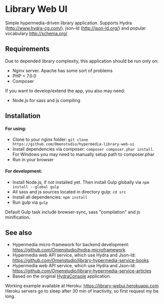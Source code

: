 # Library Web UI

Simple hypermedia-driven library application. Supports Hydra (http://www.hydra-cg.com/), json-ld (http://json-ld.org/) and popular vocabulary http://schema.org/

## Requirements
Due to depended library complexity, this application should be run only on:
* Nginx server. Apache has some sort of problems
* PHP < 7.0.0
* Composer

If you want to develop/extend the app, you also may need:
* Node.js for sass and js compiling

## Installation
#### For using:
- Clone to your nginx folder: `git clone https://github.com/Omenstudio/hypermedia-library-web-ui`
- Install dependencies via composer: `composer composer.phar install`. For Windows you may need to manually setup path to composer.phar
- Run in your browser

#### For development:
- Install Node.js, if not installed yet. Then install Gulp globally via `npm install --global gulp`
- All sass and js sources located in directory gulp: `cd src`
- Install all dependencies: `npm install` 
- Run gulp via `gulp`

Default Gulp task include browser-sync, sass "compilation" and js minification.


## See also
- Hypermedia micro-framework for backend development: https://github.com/Omenstudio/hydra-microframework
- Hypermedia web API service, which use Hydra and Json-ld: https://github.com/Omenstudio/library-hypermedia-service-books
- Hypermedia web API service, which use Hydra and Json-ld: https://github.com/Omenstudio/library-hypermedia-service-articles
- Based on the original [HydraConsole](https://github.com/lanthaler/HydraConsole) application.

Working example available at Heroku: https://library-webui.herokuapp.com Heroku servers go to sleep after 30 min of inactivity, so first request my be long.
